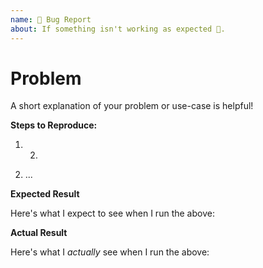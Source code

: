 ```yaml
---
name: 🐛 Bug Report
about: If something isn't working as expected 🤔.
---
```


# Problem

A short explanation of your problem or use-case is helpful!

**Steps to Reproduce:**

1. 2.

3. ...

**Expected Result**

Here's what I expect to see when I run the above:

**Actual Result**

Here's what I _actually_ see when I run the above:
